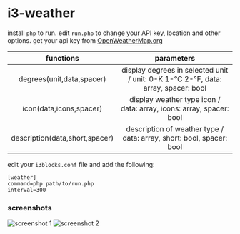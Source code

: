 # i3-weather
install `php` to run.
edit `run.php` to change your API key, location and other options.
get your api key from [OpenWeatherMap.org](https://home.openweathermap.org/users/sign_up)

|functions|parameters|
|:---:|:---:|
|degrees(unit,data,spacer)|display degrees in selected unit / unit: 0-K 1-°C 2-°F, data: array, spacer: bool |
|icon(data,icons,spacer)|display weather type icon / data: array, icons: array, spacer: bool |
|description(data,short,spacer)|description of weather type / data: array, short: bool, spacer: bool|

edit your `i3blocks.conf` file and add the following:
```
[weather]
command=php path/to/run.php
interval=300
```
### screenshots
![screenshot 1](https://i.imgur.com/dKSqBco.png)
![screenshot 2](https://i.imgur.com/dC54zNn.png)
